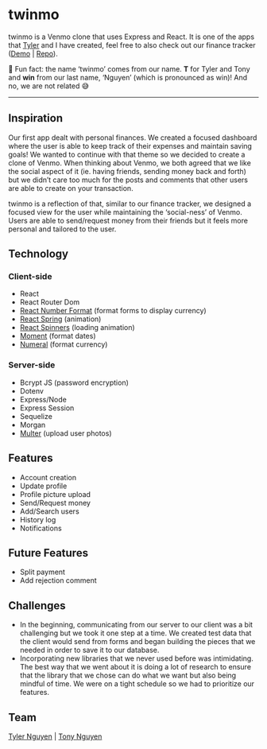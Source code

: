 # twinmo
twinmo is a Venmo clone that uses Express and React. It is one of the apps that [Tyler](https://github.com/nguyntyler) and I have created, feel free to also check out our finance tracker ([Demo](https://twintracker.me/) | [Repo](https://github.com/nguyntony/finance-tracker)).

🌟 Fun fact: the name ‘twinmo’ comes from our name. **T** for Tyler and Tony and **win** from our last name, ‘Nguyen’ (which is pronounced as win)! And no, we are not related 😅
- - - -

## Inspiration
Our first app dealt with personal finances. We created a focused dashboard where the user is able to keep track of their expenses and maintain saving goals! We wanted to continue with that theme so we decided to create a clone of Venmo. When thinking about Venmo, we both agreed that we like the social aspect of it (ie. having friends, sending money back and forth) but we didn’t care too much for the posts and comments that other users are able to create on your transaction. 

twinmo is a reflection of that, similar to our finance tracker, we designed a focused view for the user while maintaining the ‘social-ness’ of Venmo. Users are able to send/request money from their friends but it feels more personal and tailored to the user. 

## Technology
### Client-side
- React
- React Router Dom
- [React Number Format](https://github.com/s-yadav/react-number-format) (format forms to display currency)
- [React Spring](https://www.react-spring.io/) (animation)
- [React Spinners](https://github.com/davidhu2000/react-spinners) (loading animation)
- [Moment](https://momentjs.com/docs/) (format dates)
- [Numeral](https://www.npmjs.com/package/numeral) (format currency)

### Server-side
- Bcrypt JS (password encryption)
- Dotenv
- Express/Node
- Express Session
- Sequelize
- Morgan
- [Multer](https://www.npmjs.com/package/multer) (upload user photos)

## Features
- Account creation
- Update profile
- Profile picture upload
- Send/Request money
- Add/Search users 
- History log 
- Notifications

## Future Features
- Split payment
- Add rejection comment

## Challenges 
- In the beginning, communicating from our server to our client was a bit challenging but we took it one step at a time. We created test data that the client would send from forms and began building the pieces that we needed in order to save it to our database. 
- Incorporating new libraries that we never used before was intimidating. The best way that we went about it is doing a lot of research to ensure that the library that we chose can do what we want but also being mindful of time. We were on a tight schedule so we had to prioritize our features. 

## Team
[Tyler Nguyen](https://github.com/nguyntyler) | [Tony Nguyen](https://github.com/nguyntony)